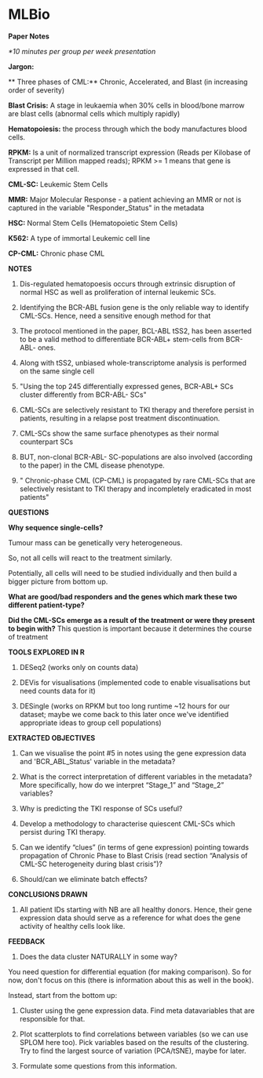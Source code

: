 # MLBio
**Paper Notes**

_\*10 minutes per group per week presentation_

**Jargon:**

** Three phases of CML:** Chronic, Accelerated, and Blast (in increasing order of severity)

**Blast Crisis:** A stage in leukaemia when 30% cells in blood/bone marrow are blast cells (abnormal cells which multiply rapidly)

**Hematopoiesis:** the process through which the body manufactures blood cells.

**RPKM:** Is a unit of normalized transcript expression (Reads per Kilobase of Transcript per Million mapped reads); RPKM >= 1 means that gene is expressed in that cell.

**CML-SC:** Leukemic Stem Cells

**MMR:** Major Molecular Response - a patient achieving an MMR or not is captured in the variable "Responder_Status" in the metadata

**HSC:** Normal Stem Cells (Hematopoietic Stem Cells)

**K562:** A type of immortal Leukemic cell line

**CP-CML:** Chronic phase CML

**NOTES**

1. Dis-regulated hematopoesis occurs through extrinsic disruption of normal HSC as well as proliferation of internal leukemic SCs.

2. Identifying the BCR-ABL fusion gene is the only reliable way to identify CML-SCs. Hence, need a sensitive enough method for that

3. The protocol mentioned in the paper, BCL-ABL tSS2, has been asserted to be a valid method to differentiate BCR-ABL+ stem-cells from BCR-ABL- ones.

4. Along with tSS2, unbiased whole-transcriptome analysis is performed on the same single cell

5. &quot;Using the top 245 differentially expressed genes, BCR-ABL+ SCs cluster differently from BCR-ABL- SCs&quot;

6. CML-SCs are selectively resistant to TKI therapy and therefore persist in patients, resulting in a relapse post treatment discontinuation.

7. CML-SCs show the same surface phenotypes as their normal counterpart SCs

8. BUT, non-clonal BCR-ABL- SC-populations are also involved (according to the paper) in the CML disease phenotype.
 
9. &quot; Chronic-phase CML (CP-CML) is propagated by rare CML-SCs that are selectively resistant to TKI therapy and incompletely eradicated in most patients&quot;


**QUESTIONS**

**Why sequence single-cells?**

Tumour mass can be genetically very heterogeneous.

So, not all cells will react to the treatment similarly.

Potentially, all cells will need to be studied individually and then build a bigger picture from bottom up.

**What are good/bad responders and the genes which mark these two different patient-type?**

**Did the CML-SCs emerge as a result of the treatment or were they present to begin with?** 
This question is important because it determines the course of treatment

**TOOLS EXPLORED IN R**

1. DESeq2 (works only on counts data)

2. DEVis for visualisations (implemented code to enable visualisations but need counts data for it)

3. DESingle (works on RPKM but too long runtime ~12 hours for our dataset; maybe we come back to this later once we've identified appropriate ideas to group cell populations)

**EXTRACTED OBJECTIVES**

1. Can we visualise the point #5 in notes using the gene expression data and 'BCR_ABL_Status' variable in the metadata? 

2. What is the correct interpretation of different variables in the metadata? More specifically, how do we interpret “Stage_1” and “Stage_2” variables?

3. Why is predicting the TKI response of SCs useful?

4. Develop a methodology to characterise quiescent CML-SCs which persist during TKI therapy.

5. Can we identify “clues” (in terms of gene expression) pointing towards propagation of Chronic Phase to Blast Crisis (read section “Analysis of CML-SC heterogeneity during blast crisis”)?

6. Should/can we eliminate batch effects?


**CONCLUSIONS DRAWN**

1. All patient IDs starting with NB are all healthy donors. Hence, their gene expression data should serve as a reference for what does the gene activity of healthy cells look like.
 
**FEEDBACK**

1. Does the data cluster NATURALLY in some way?


You need question for differential equation (for making comparison). So for now, don't focus on this (there is information about this as well in the book). 

Instead, start from the bottom up:

1. Cluster using the gene expression data. Find meta datavariables that are responsible for that.

2. Plot scatterplots to find correlations between variables (so we can use SPLOM here too). Pick variables based on the results of the clustering. Try to find the largest source of variation (PCA/tSNE), maybe for later.

3. Formulate some questions from this information.



